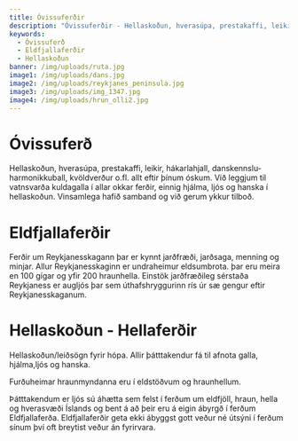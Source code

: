 ```yaml
---
title: Óvissuferðir
description: "Óvissuferðir - Hellaskoðun, hverasúpa, prestakaffi, leikir, hákarlahjall, danskennslu-harmonikkuball, kvöldverður o.fl. allt eftir þínum óskum."
keywords:
  - Óvissuferð
  - Eldfjallaferðir
  - Hellaskoðun
banner: /img/uploads/ruta.jpg
image1: /img/uploads/dans.jpg
image2: /img/uploads/reykjanes_peninsula.jpg
image3: /img/uploads/img_1347.jpg
image4: /img/uploads/hrun_olli2.jpg
---
```


# Óvissuferð

Hellaskoðun, hverasúpa, prestakaffi, leikir, hákarlahjall, danskennslu-harmonikkuball, kvöldverður o.fl. allt eftir þínum óskum.
Við leggjum til vatnsvarða kulda­galla í allar okkar ferðir, einnig hjálma, ljós og hanska í hellaskoðun.
Vinsamlega hafið samband og við gerum ykkur tilboð.

# Eldfjallaferðir
Ferðir um Reykjanesskagann þar er kynnt jarðfræði, jarðsaga, menning og minjar. Allur Reykjanesskaginn er undraheimur eldsumbrota. þar eru meira en 100 gígar og yfir 200 hraunhella. Einstök jarðfræðileg sérstaða Reykjaness er augljós þar sem úthafshryggurinn rís úr sæ gengur eftir Reykjanesskaganum.

# Hellaskoðun - Hellaferðir

Hellaskoðun/leiðsögn fyrir hópa.
Allir þátttakendur fá til afnota galla, hjálma,ljós og hanska.

Furðuheimar hraunmyndanna eru í eldstöðvum og hraunhellum.

Þátttakendum er ljós sú áhætta sem felst í ferðum um eldfjöll, hraun, hella og hverasvæði Íslands og bent á að þeir eru á eigin ábyrgð í ferðum Eldfjallaferða. Eldfjallaferðir geta ekki ábyggst gott veður né útsýni í ferðum sínum því oft breytist veður án fyrirvara.  
